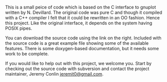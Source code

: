 This is a small peice of code which is based on the C interface to gnuplot written by N. Devillard. The original code was pure C and though it compiled with a C++ compiler I felt that it could be rewritten in an OO fashion. Hence this project. Like the original interface, it depends on the system having POSIX pipes.

You can download the source code using the link on the right.  Included with the source code is a great example file showing some of the available features.  There is some doxygen-based documentation, but it needs some work to be complete.

If you would like to help out with this project, we welcome you.  Start by checking out the source code with subversion and contact the project maintainer, Jeremy Conlin jeremit0@gmail.com.